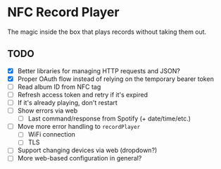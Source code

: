 NFC Record Player
=================

The magic inside the box that plays records without taking them out.

TODO
----

- [X] Better libraries for managing HTTP requests and JSON?
- [X] Proper OAuth flow instead of relying on the temporary bearer token
- [ ] Read album ID from NFC tag
- [ ] Refresh access token and retry if it's expired
- [ ] If it's already playing, don't restart
- [ ] Show errors via web
  - [ ] Last command/response from Spotify (+ date/time/etc.)
- [ ] Move more error handling to `recordPlayer`
  - [ ] WiFi connection
  - [ ] TLS
- [ ] Support changing devices via web (dropdown?)
- [ ] More web-based configuration in general?
